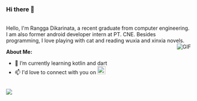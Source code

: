 ### Hi there 👋 
</br>
Hello, I'm Rangga Dikarinata, a recent graduate from computer engineering. I am also former android developer intern at PT. CNE. Besides programming, I love playing with cat and reading wuxia and xinxia novels.
<img align="right" alt="GIF" src="https://media.giphy.com/media/LHZyixOnHwDDy/giphy.gif" />

**About Me:**
- 🌱 I’m currently learning kotlin and dart
- 📫 I'd love to connect with you on  <a href="https://www.linkedin.com/in/rangga-dikarinata/">
  <img alt="Rangga's linkdein" width="22px" src="https://cdn.jsdelivr.net/npm/simple-icons@v3/icons/linkedin.svg" />
</a>
</br>
<a href="https://github.com/anuraghazra/convoychat">
  <img align="left" src="https://github-readme-stats.vercel.app/api/top-langs/?username=radikz&layout=compact" />
</a>
